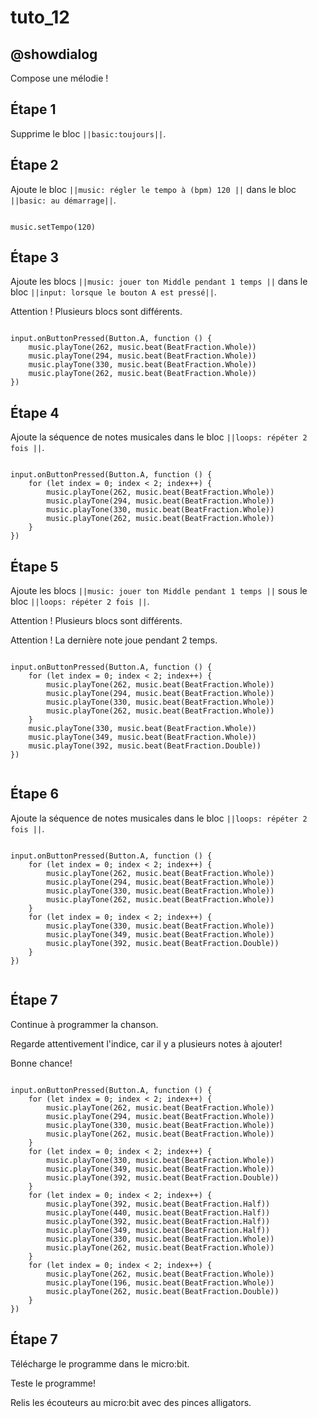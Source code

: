 # tuto_12

## @showdialog

Compose une mélodie !

## Étape 1

Supprime le bloc ``||basic:toujours||``.

## Étape 2

Ajoute le bloc ``||music: régler le tempo à (bpm) 120 ||`` dans le bloc ``||basic: au démarrage||``.

```blocks

music.setTempo(120)

```

## Étape 3

Ajoute les blocs ``||music: jouer ton Middle pendant 1 temps ||`` dans le bloc ``||input: lorsque le bouton A est pressé||``.

Attention ! Plusieurs blocs sont différents.

```blocks

input.onButtonPressed(Button.A, function () {
    music.playTone(262, music.beat(BeatFraction.Whole))
    music.playTone(294, music.beat(BeatFraction.Whole))
    music.playTone(330, music.beat(BeatFraction.Whole))
    music.playTone(262, music.beat(BeatFraction.Whole))
})

```

## Étape 4

Ajoute la séquence de notes musicales dans le bloc ``||loops: répéter 2 fois ||``.

```blocks

input.onButtonPressed(Button.A, function () {
    for (let index = 0; index < 2; index++) {
        music.playTone(262, music.beat(BeatFraction.Whole))
        music.playTone(294, music.beat(BeatFraction.Whole))
        music.playTone(330, music.beat(BeatFraction.Whole))
        music.playTone(262, music.beat(BeatFraction.Whole))
    }
})

```

## Étape 5

Ajoute les blocs ``||music: jouer ton Middle pendant 1 temps ||`` sous le bloc ``||loops: répéter 2 fois ||``.

Attention ! Plusieurs blocs sont différents.

Attention ! La dernière note joue pendant 2 temps.

```blocks

input.onButtonPressed(Button.A, function () {
    for (let index = 0; index < 2; index++) {
        music.playTone(262, music.beat(BeatFraction.Whole))
        music.playTone(294, music.beat(BeatFraction.Whole))
        music.playTone(330, music.beat(BeatFraction.Whole))
        music.playTone(262, music.beat(BeatFraction.Whole))
    }
    music.playTone(330, music.beat(BeatFraction.Whole))
    music.playTone(349, music.beat(BeatFraction.Whole))
    music.playTone(392, music.beat(BeatFraction.Double))
})


```

## Étape 6

Ajoute la séquence de notes musicales dans le bloc ``||loops: répéter 2 fois ||``.

```blocks

input.onButtonPressed(Button.A, function () {
    for (let index = 0; index < 2; index++) {
        music.playTone(262, music.beat(BeatFraction.Whole))
        music.playTone(294, music.beat(BeatFraction.Whole))
        music.playTone(330, music.beat(BeatFraction.Whole))
        music.playTone(262, music.beat(BeatFraction.Whole))
    }
    for (let index = 0; index < 2; index++) {
        music.playTone(330, music.beat(BeatFraction.Whole))
        music.playTone(349, music.beat(BeatFraction.Whole))
        music.playTone(392, music.beat(BeatFraction.Double))
    }
})


```

## Étape 7

Continue à programmer la chanson.

Regarde attentivement l'indice, car il y a plusieurs notes à ajouter!

Bonne chance!

```blocks

input.onButtonPressed(Button.A, function () {
    for (let index = 0; index < 2; index++) {
        music.playTone(262, music.beat(BeatFraction.Whole))
        music.playTone(294, music.beat(BeatFraction.Whole))
        music.playTone(330, music.beat(BeatFraction.Whole))
        music.playTone(262, music.beat(BeatFraction.Whole))
    }
    for (let index = 0; index < 2; index++) {
        music.playTone(330, music.beat(BeatFraction.Whole))
        music.playTone(349, music.beat(BeatFraction.Whole))
        music.playTone(392, music.beat(BeatFraction.Double))
    }
    for (let index = 0; index < 2; index++) {
        music.playTone(392, music.beat(BeatFraction.Half))
        music.playTone(440, music.beat(BeatFraction.Half))
        music.playTone(392, music.beat(BeatFraction.Half))
        music.playTone(349, music.beat(BeatFraction.Half))
        music.playTone(330, music.beat(BeatFraction.Whole))
        music.playTone(262, music.beat(BeatFraction.Whole))
    }
    for (let index = 0; index < 2; index++) {
        music.playTone(262, music.beat(BeatFraction.Whole))
        music.playTone(196, music.beat(BeatFraction.Whole))
        music.playTone(262, music.beat(BeatFraction.Double))
    }
})
```

## Étape 7

Télécharge le programme dans le micro:bit.

Teste le programme! 

Relis les écouteurs au micro:bit avec des pinces alligators.